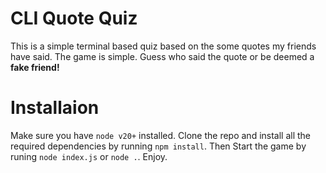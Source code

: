 # CLI Quote Quiz

This is a simple terminal based quiz based on the some quotes my friends have said. The game is simple. Guess who said the quote or be deemed a **fake friend!**

# Installaion
Make sure you have ```node v20+``` installed. Clone the repo and install all the required dependencies by running ```npm install```. Then Start the game by runing ```node index.js``` or ```node .```. Enjoy.